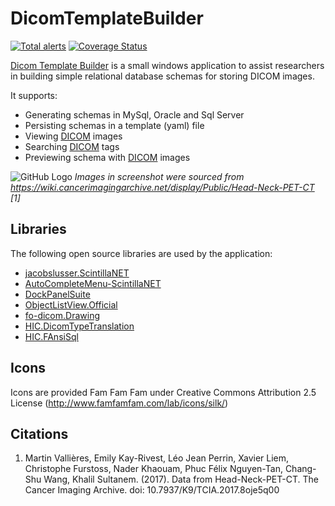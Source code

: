 # DicomTemplateBuilder

[![Total alerts](https://img.shields.io/lgtm/alerts/g/HicServices/DicomTemplateBuilder.svg?logo=lgtm&logoWidth=18)](https://lgtm.com/projects/g/HicServices/DicomTemplateBuilder/alerts/) 
[![Coverage Status](https://coveralls.io/repos/github/HicServices/DicomTemplateBuilder/badge.svg?branch=feature/coverage)](https://coveralls.io/github/HicServices/DicomTemplateBuilder)

[Dicom Template Builder](https://github.com/HicServices/DicomTemplateBuilder/releases) is a small windows application to assist researchers in building simple relational database schemas for storing DICOM images.

It supports:

- Generating schemas in MySql, Oracle and Sql Server
- Persisting schemas in a template (yaml) file
- Viewing [DICOM] images
- Searching [DICOM] tags
- Previewing schema with [DICOM] images

![GitHub Logo](./Images/screenshot.png)
_Images in screenshot were sourced from https://wiki.cancerimagingarchive.net/display/Public/Head-Neck-PET-CT [1]_

## Libraries

The following open source libraries are used by the application:

- [jacobslusser.ScintillaNET](https://github.com/jacobslusser/ScintillaNET)
- [AutoCompleteMenu-ScintillaNET](https://github.com/Ahmad45123/AutoCompleteMenu-ScintillaNET)
- [DockPanelSuite](https://github.com/dockpanelsuite/dockpanelsuite)
- [ObjectListView.Official](http://objectlistview.sourceforge.net/cs/index.html)
- [fo-dicom.Drawing](https://github.com/fo-dicom/fo-dicom)
- [HIC.DicomTypeTranslation](https://github.com/HicServices/DicomTypeTranslation)
- [HIC.FAnsiSql](https://github.com/HicServices/FAnsiSql)

## Icons

Icons are provided Fam Fam Fam under Creative Commons Attribution 2.5 License (http://www.famfamfam.com/lab/icons/silk/)


## Citations
1. Martin Vallières, Emily Kay-Rivest, Léo Jean Perrin, Xavier Liem, Christophe Furstoss, Nader Khaouam, Phuc Félix Nguyen-Tan, Chang-Shu Wang, Khalil Sultanem. (2017). Data from Head-Neck-PET-CT. The Cancer Imaging Archive. doi: 10.7937/K9/TCIA.2017.8oje5q00

[DICOM]: https://www.dicomstandard.org/
